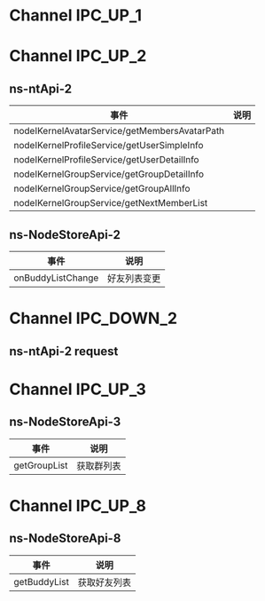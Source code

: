 
# Channel IPC_UP_1

##

# Channel IPC_UP_2

## ns-ntApi-2

| 事件 | 说明 |
|---|---|
| nodeIKernelAvatarService/getMembersAvatarPath |   |
| nodeIKernelProfileService/getUserSimpleInfo |   |
| nodeIKernelProfileService/getUserDetailInfo |   |
| nodeIKernelGroupService/getGroupDetailInfo | |
| nodeIKernelGroupService/getGroupAllInfo | |
| nodeIKernelGroupService/getNextMemberList | |

## ns-NodeStoreApi-2

| 事件 | 说明 |
|---|---|
| onBuddyListChange | 好友列表变更 |

# Channel IPC_DOWN_2

## ns-ntApi-2 request

# Channel IPC_UP_3

## ns-NodeStoreApi-3

| 事件 | 说明 |
|---|---|
| getGroupList | 获取群列表 |

# Channel IPC_UP_8

## ns-NodeStoreApi-8

| 事件 | 说明 |
|---|---|
| getBuddyList | 获取好友列表  |
